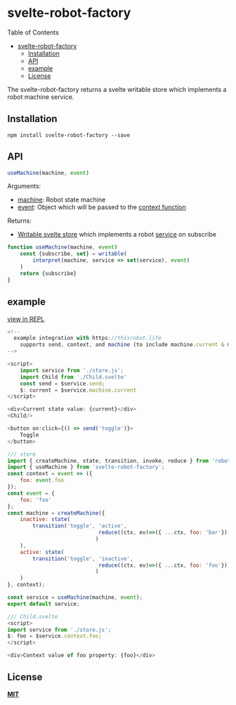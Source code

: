# svelte-robot-factory 

Table of Contents
- [svelte-robot-factory](#svelte-robot-factory)
	- [Installation](#installation)
	- [API](#api)
	- [example](#example)
	- [License](#license)

The svelte-robot-factory returns a svelte writable store which implements a robot machine service. 

## Installation

```
npm install svelte-robot-factory --save
```

## API

```javascript
useMachine(machine, event)
```

Arguments:
- [machine](https://thisrobot.life/api/interpret.html#machine): Robot state machine
- [event](https://thisrobot.life/api/interpret.html#event): Object which will be passed to the [context function](https://thisrobot.life/api/createMachine.html#context)

Returns:
- [Writable svelte store](https://svelte.dev/docs#writable) which implements a robot [service](https://thisrobot.life/api/interpret.html#service) on subscribe 

```javascript
function useMachine(machine, event)
    const {subscribe, set} = writable(
        interpret(machine, service => set(service), event)
    )
    return {subscribe}
}
```


## example

[view in REPL](https://svelte.dev/repl/a9904c210b474bd2ab71d9b7c26c4c38?version=3.12.1)

```js
<!--
  example integration with https://thisrobot.life
	supports send, context, and machine (to include machine.current & machine.state)
-->

<script>
	import service from './store.js';
	import Child from './Child.svelte'
	const send = $service.send;
	$: current = $service.machine.current
</script>

<div>Current state value: {current}</div>
<Child/>

<button on:click={() => send('toggle')}>
	Toggle
</button>
```

```js
/// store
import { createMachine, state, transition, invoke, reduce } from 'robot3';
import { useMachine } from 'svelte-robot-factory';
const context = event => ({
	foo: event.foo
});
const event = {
	foo: 'foo'
};
const machine = createMachine({
	inactive: state(
		transition('toggle', 'active', 
							 reduce((ctx, ev)=>({ ...ctx, foo: 'bar'}))
							)
	),
	active: state(
		transition('toggle', 'inactive', 
							 reduce((ctx, ev)=>({ ...ctx, foo: 'foo'}))
							)
	)
}, context);

const service = useMachine(machine, event);
export default service;
```

```js
/// Child.svelte
<script>
import service from './store.js';
$: foo = $service.context.foo;
</script>

<div>Context value of foo property: {foo}</div>
```

## License

**[MIT](https://opensource.org/licenses/MIT)**
